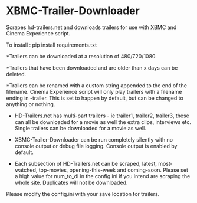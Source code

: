 XBMC-Trailer-Downloader
=======================

Scrapes hd-trailers.net and downloads trailers for use with XBMC and Cinema Experience script.

To install : pip install requirements.txt

*Trailers can be downloaded at a resolution of 480/720/1080. 

*Trailers that have been downloaded and are older than x days can be deleted. 

*Trailers can be renamed with a custom string appended to the end of the filename. Cinema Experience script will only play trailers with a filename
 ending in -trailer. This is set to happen by default, but can be changed to anything or nothing.

* HD-Trailers.net has multi-part trailers - ie trailer1, trailer2, trailer3, these can all be downloaded for a movie as well the extra
  clips, interviews etc. Single trailers can be downloaded for a movie as well.

* XBMC-Trailer-Downloader can be run completely silently with no console output or debug file logging. Console output is enabled by default. 

* Each subsection of HD-Trailers.net can be scraped, latest, most-watched, top-movies, opening-this-week and coming-soon. Please set a high value for num_to_dl in the config.ini if you intend are scraping the whole site. Duplicates will not be downloaded.


Please modify the config.ini with your save location for trailers. 


